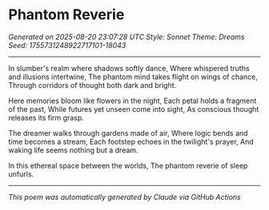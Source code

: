 # Phantom Reverie

*Generated on 2025-08-20 23:07:28 UTC*
*Style: Sonnet*
*Theme: Dreams*
*Seed: 1755731248922717101-18043*

---

In slumber's realm where shadows softly dance,
Where whispered truths and illusions intertwine,
The phantom mind takes flight on wings of chance,
Through corridors of thought both dark and bright.

Here memories bloom like flowers in the night,
Each petal holds a fragment of the past,
While futures yet unseen come into sight,
As conscious thought releases its firm grasp.

The dreamer walks through gardens made of air,
Where logic bends and time becomes a stream,
Each footstep echoes in the twilight's prayer,
And waking life seems nothing but a dream.

In this ethereal space between the worlds,
The phantom reverie of sleep unfurls.

---

*This poem was automatically generated by Claude via GitHub Actions*